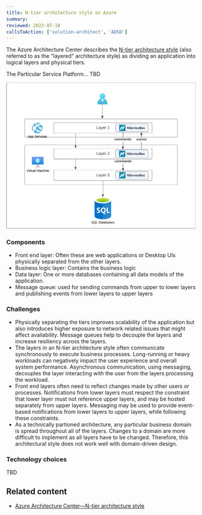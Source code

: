 ```yaml
---
title: N-tier architecture style on Azure
summary:
reviewed: 2023-07-18
callsToAction: ['solution-architect', 'ADSD']
---
```


The Azure Architecture Center describes the [N-tier architecture style](https://learn.microsoft.com/en-us/azure/architecture/guide/architecture-styles/microservices) (also referred to as the "layered" architecture style) as dividing an application into logical layers and physical tiers.

The Particular Service Platform... TBD

![](azure-layered-architecture.png)

### Components

* Front end layer: Often these are web applications or Desktop UIs physically separated from the other layers.
* Business logic layer: Contains the business logic
* Data layer: One or more databases containing all data models of the application.
* Message queue: used for sending commands from upper to lower layers and publishing events from lower layers to upper layers

### Challenges

* Physically separating the tiers improves scalability of the application but also introduces higher exposure to network related issues that might affect availability. Message queues help to decouple the layers and increase resiliency across the layers.
* The layers in an N-tier architecture style often communicate synchronously to execute business processes. Long-running or heavy workloads can negatively impact the user experience and overall system performance. Asynchronous communication, using messaging, decouples the layer interacting with the user from the layers processing the workload.
* Front end layers often need to reflect changes made by other users or processes. Notifications from lower layers must respect the constraint that lower layer must not reference upper layers, and may be hosted separately from upper layers. Messaging may be used to provide event-based notifications from lower layers to upper layers, while following these constraints.
* As a technically partioned architecture, any particular business domain is spread throughout all of the layers. Changes to a domain are more difficult to implement as all layers have to be changed. Therefore, this architectural style does not work well with domain-driven design.

### Technology choices

TBD

## Related content

* [Azure Architecture Center—N-tier architecture style](https://learn.microsoft.com/en-us/azure/architecture/guide/architecture-styles/n-tier)
